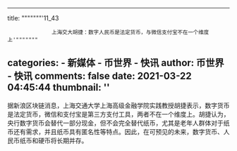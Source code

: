 
---
title: """""""'11_43
                    
                  上海交大胡捷：数字人民币是法定货币，与微信支付宝不在一个维度上'"""""""
categories: 
    - 新媒体
    - 币世界 - 快讯
author: 币世界 - 快讯
comments: false
date: 2021-03-22 04:45:44
thumbnail: ''
---

<div>   
据新浪区块链消息，上海交通大学上海高级金融学院实践教授胡捷表示，数字货币是法定货币，微信和支付宝是第三方支付工具，两者不在一个维度上。胡捷认为，央行数字货币会替代一部分现金，但不会完全替代纸币，尤其是老年人群体对于纸币还有需求，并且纸币具有匿名性等特点。因此，在可预见的未来，数字货币、人民币纸币和硬币将长期并存。  
</div>
            